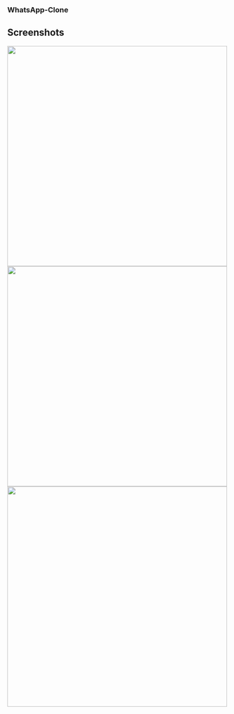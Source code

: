 ### WhatsApp-Clone

## Screenshots
<img align="left" src="https://user-images.githubusercontent.com/67560900/113211047-935a9600-9292-11eb-9144-ffc9c846c734.jpeg" height="500em" />
<img align="left" src="https://user-images.githubusercontent.com/67560900/113211056-96ee1d00-9292-11eb-8b7c-b7075133ffe4.jpeg" height="500em" /> 
<img align="left" src="https://user-images.githubusercontent.com/67560900/113211063-99e90d80-9292-11eb-9166-c23da93a6097.jpeg" height="500em" />





